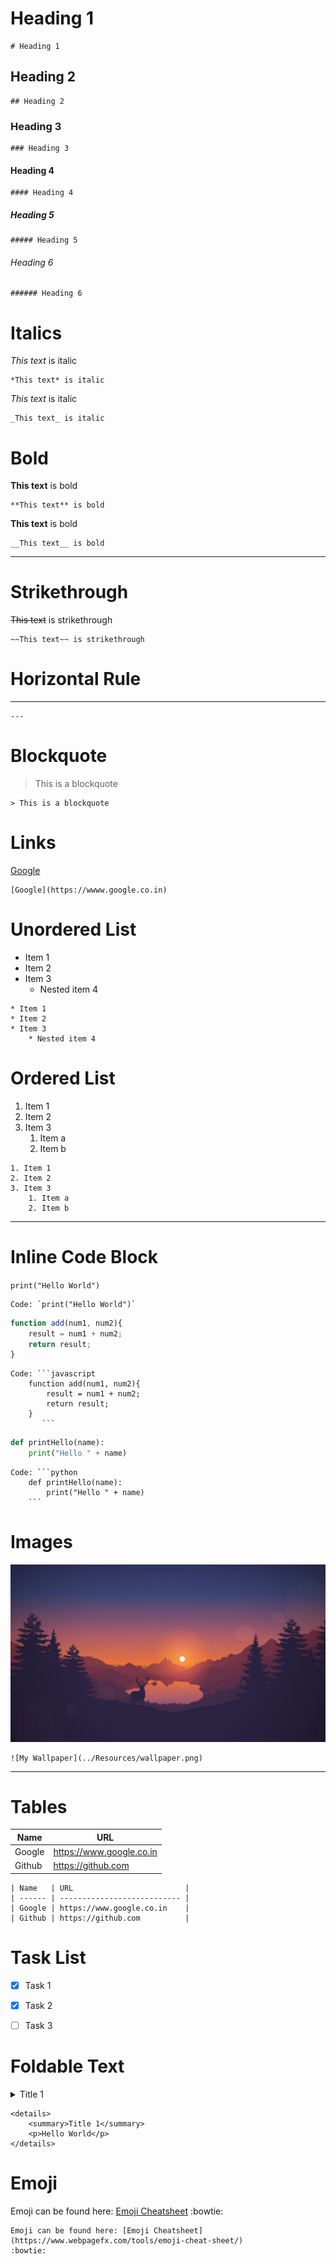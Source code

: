 [//]: # (Headings)
# Heading 1
    # Heading 1
## Heading 2
    ## Heading 2
### Heading 3
    ### Heading 3
#### Heading 4
    #### Heading 4
##### Heading 5
    ##### Heading 5
###### Heading 6
    ###### Heading 6

[//]: # (Italics)

# Italics
*This text* is italic

    *This text* is italic

_This text_ is italic
    
    _This text_ is italic

[//]: # (Bold)
# Bold
**This text** is bold

    **This text** is bold
__This text__ is bold
    
    __This text__ is bold

---

[//]: # (Strikethrough)
# Strikethrough
~~This text~~ is strikethrough
    
    ~~This text~~ is strikethrough


[//]: # (Horizonal Rule)
# Horizontal Rule
___
    ---

[//]: # (Blockquote)
# Blockquote
> This is a blockquote
    
    > This is a blockquote

[//]: # (Links)
# Links
[Google](https://www.google.co.in)

    [Google](https://wwww.google.co.in)

[//]: # (Unordered List)
# Unordered List
* Item 1
* Item 2
* Item 3
    * Nested item 4

~~~
* Item 1
* Item 2
* Item 3
    * Nested item 4
~~~

[//]: # (Ordered List)
# Ordered List
1. Item 1
2. Item 2
3. Item 3
    1. Item a
    2. Item b

~~~
1. Item 1
2. Item 2
3. Item 3
    1. Item a
    2. Item b
~~~

---

[//]: # (Inline Code block)
# Inline Code Block
`print("Hello World")`

    Code: `print("Hello World")`

```javascript
function add(num1, num2){
	result = num1 + num2;
	return result;
}
```

    Code: ```javascript
		function add(num1, num2){
			result = num1 + num2;
			return result;
		}
           ```

```python
def printHello(name):
	print("Hello " + name)
```

    Code: ```python
		def printHello(name):
			print("Hello " + name)
        ```

[//]: # (Images)
# Images

![My Wallpaper](../Resources/wallpaper.png)
    
    ![My Wallpaper](../Resources/wallpaper.png)
    
 
 ---


[//]: # (Tables)
# Tables

| Name   | URL                         |
| ------ | --------------------------- |
| Google | https://www.google.co.in    |
| Github | https://github.com          |

```
| Name   | URL                         |
| ------ | --------------------------- |
| Google | https://www.google.co.in    |
| Github | https://github.com          |
```


[//]: # (Task Lists)
# Task List

* [x] Task 1
* [x] Task 2
* [ ] Task 3


[//]: # (Foldable Text)
# Foldable Text
<details>
	<summary>Title 1</summary>
	<p>Hello World</p>
</details>

```
<details>
	<summary>Title 1</summary>
	<p>Hello World</p>
</details>
```


[//]: # (Emoji)
# Emoji 

Emoji can be found here: [Emoji Cheatsheet](https://www.webpagefx.com/tools/emoji-cheat-sheet/)
:bowtie:

```
Emoji can be found here: [Emoji Cheatsheet](https://www.webpagefx.com/tools/emoji-cheat-sheet/)
:bowtie:
```

